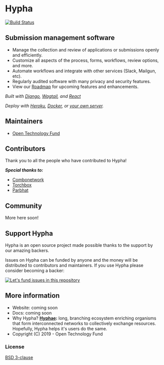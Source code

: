 # Hypha

<a href="https://travis-ci.org/opentechfund/opentech.fund">
 <img src="https://travis-ci.org/opentechfund/opentech.fund.svg?branch=master" alt="Build Status" />
</a>

## Submission management software

* Manage the collection and review of applications or submissions openly and efficiently.
* Customize all aspects of the process, forms, workflows, review options, and more.
* Automate workflows and integrate with other services (Slack, Mailgun, etc).
* Regularly audited software with many privacy and security features.
* View our [Roadmap](/wiki/Roadmap) for upcoming features and enhancements.

*Built with [Django](https://www.djangoproject.com/), [Wagtail](https://wagtail.io/), and [React](https://reactjs.org/)*

*Deploy with [Heroku](/wiki/Deployment:-Heroku), [Docker](/wiki/Deployment:-Docker), or [your own server](/wiki/Deployment:-Standalone-App).*

## Maintainers

- [Open Technology Fund](https://www.opentech.fund)

## Contributors
Thank you to all the people who have contributed to Hypha!

***Special thanks to:***

- [Combonetwork](https://www.combonet.se/)
- [Torchbox](https://torchbox.com/digital-products/)
- [Parbhat](https://github.com/Parbhat)
## Community
More here soon!

## Support Hypha
Hypha is an open source project made possible thanks to the support by our amazing backers.

Issues on Hypha can be funded by anyone and the money will be distributed to contributors and maintainers. If you use Hypha please consider becoming a backer:

[![Let's fund issues in this repository](https://issuehunt.io/static/embed/issuehunt-button-v1.svg)](https://issuehunt.io/r/OpenTechFund/opentech.fund)

## More information
* Website: coming soon
* Docs: coming soon
* Why Hypha? **[Hyphae](https://en.wikipedia.org/wiki/Mycorrhizal_network):** long, branching ecosystem enriching organisms that form interconnected networks to collectively exchange resources. Hopefully, Hypha helps it's users do the same.
* Copyright (C) 2019 - Open Technology Fund

### License
[BSD 3-clause](./LICENSE)
